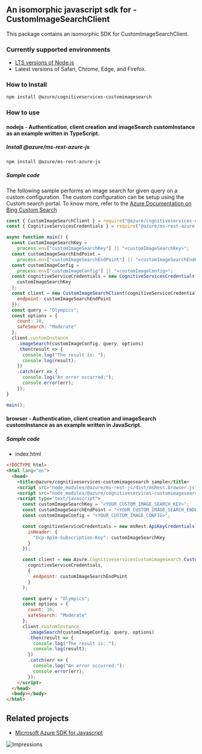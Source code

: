 ## An isomorphic javascript sdk for - CustomImageSearchClient

This package contains an isomorphic SDK for CustomImageSearchClient.

### Currently supported environments

- [LTS versions of Node.js](https://nodejs.org/about/releases/)
- Latest versions of Safari, Chrome, Edge, and Firefox.

### How to Install

```bash
npm install @azure/cognitiveservices-customimagesearch
```

### How to use

#### nodejs - Authentication, client creation and imageSearch customInstance as an example written in TypeScript.

##### Install @azure/ms-rest-azure-js

```bash
npm install @azure/ms-rest-azure-js
```

##### Sample code
The following sample performs an image search for given query on a custom configuration. The custom configuration can be setup using the Custom search portal. To know more, refer to the [Azure Documentation on Bing Custom Search](https://docs.microsoft.com/azure/cognitive-services/bing-custom-search/)

```javascript
const { CustomImageSearchClient } = require("@azure/cognitiveservices-customimagesearch");
const { CognitiveServicesCredentials } = require("@azure/ms-rest-azure-js");

async function main() {
  const customImageSearchKey =
    process.env["customImageSearchKey"] || "<customImageSearchKey>";
  const customImageSearchEndPoint =
    process.env["customImageSearchEndPoint"] || "<customImageSearchEndPoint>";
  const customImageConfig =
    process.env["customImageConfig"] || "<customImageConfig>";
  const cognitiveServiceCredentials = new CognitiveServicesCredentials(
    customImageSearchKey
  );
  const client = new CustomImageSearchClient(cognitiveServiceCredentials, {
    endpoint: customImageSearchEndPoint
  });
  const query = "Olympics";
  const options = {
    count: 10,
    safeSearch: "Moderate"
  };
  client.customInstance
    .imageSearch(customImageConfig, query, options)
    .then(result => {
      console.log("The result is: ");
      console.log(result);
    })
    .catch(err => {
      console.log("An error occurred:");
      console.error(err);
    });
}

main();
```

#### browser - Authentication, client creation and imageSearch customInstance as an example written in JavaScript.

##### Sample code

- index.html
```html
<!DOCTYPE html>
<html lang="en">
  <head>
    <title>@azure/cognitiveservices-customimagesearch sample</title>
    <script src="node_modules/@azure/ms-rest-js/dist/msRest.browser.js"></script>
    <script src="node_modules/@azure/cognitiveservices-customimagesearch/dist/cognitiveservices-customimagesearch.js"></script>
    <script type="text/javascript">
      const customImageSearchKey = "<YOUR_CUSTOM_IMAGE_SEARCH_KEY>";
      const customImageSearchEndPoint = "<YOUR_CUSTOM_IMAGE_SEARCH_ENDPOINT>";
      const customImageConfig = "<YOUR_CUSTOM_IMAGE_CONFIG>";

      const cognitiveServiceCredentials = new msRest.ApiKeyCredentials({
        inHeader: {
          "Ocp-Apim-Subscription-Key": customImageSearchKey
        }
      });

      const client = new Azure.CognitiveservicesCustomimagesearch.CustomImageSearchClient(
        cognitiveServiceCredentials,
        {
          endpoint: customImageSearchEndPoint
        }
      );

      const query = "Olympics";
      const options = {
        count: 10,
        safeSearch: "Moderate"
      };
      client.customInstance
        .imageSearch(customImageConfig, query, options)
        .then(result => {
          console.log("The result is: ");
          console.log(result);
        })
        .catch(err => {
          console.log("An error occurred:");
          console.error(err);
        });
    </script>
  </head>
  <body></body>
</html>
```

## Related projects

- [Microsoft Azure SDK for Javascript](https://github.com/Azure/azure-sdk-for-js)

![Impressions](https://azure-sdk-impressions.azurewebsites.net/api/impressions/azure-sdk-for-js%2Fsdk%2Fcognitiveservices%2Fcognitiveservices-customimagesearch%2FREADME.png)

